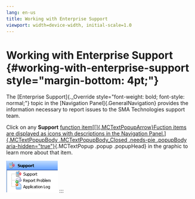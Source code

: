 ```yaml
---
lang: en-us
title: Working with Enterprise Support
viewport: width=device-width, initial-scale=1.0
---
```


# Working with Enterprise Support {#working-with-enterprise-support style="margin-bottom: 4pt;"}

The [Enterprise Support]{._Override style="font-weight: bold; font-style: normal;"} topic in the [Navigation
Panel]{.GeneralNavigation} provides the information necessary to report
issues to the SMA Technologies support team.

Click on any **Support** [function item[[]{.MCTextPopupArrow}Fuction items are displayed as icons with descriptions in the Navigation
Panel.]{.MCTextPopupBody .MCTextPopupBody_Closed .needs-pie .popupBody
aria-hidden="true"}](javascript:void(0)){.MCTextPopup .popup .popupHead}
in the graphic to learn more about that item.

![Support Topic ](../../../Resources/Images/EM/EMsupportmenu.png "Support Topic ")
:::
